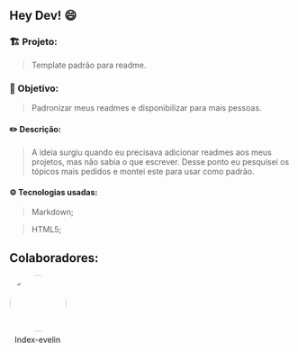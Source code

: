 ## Hey Dev! 😄

### 🏗️ Projeto:

> Template padrão para readme.

### 🎯 Objetivo:

> Padronizar meus readmes e disponibilizar para mais pessoas.

#### ✏️ Descrição:

> A ideia surgiu quando eu precisava adicionar readmes aos meus projetos, mas não sabia o que escrever. Desse ponto eu pesquisei os tópicos mais pedidos e montei este para usar como padrão.

#### ⚙️ Tecnologias usadas:

> Markdown;

> HTML5;

## Colaboradores:

<p style="width: 100px;
    display: flex;
    flex-direction: column;
    text-align: center;
    gap: 5px">
    <img src="https://github.com/index-evelin.png" style="height: 100px;
    border: solid white 1px;
    border-radius: 50%;">
    <span>Index-evelin</span>
</p>